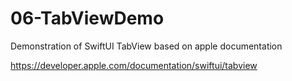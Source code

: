 # 06-TabViewDemo

Demonstration of SwiftUI TabView based on apple documentation

https://developer.apple.com/documentation/swiftui/tabview

